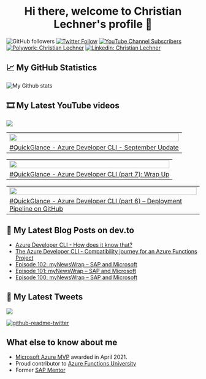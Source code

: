 <h1 align="center">
 Hi there, welcome to Christian Lechner's profile 🤘
</h1>

![GitHub followers](https://img.shields.io/github/followers/lechnerc77?style=social)
[![Twitter Follow](https://img.shields.io/twitter/follow/lechnerc77?style=social&link=https://twitter.com/lechnerc77)](https://twitter.com/lechnerc77)
[![YouTube Channel Subscribers](https://img.shields.io/youtube/channel/subscribers/UCeaAZSNyP3MbyGe_1KKZADA?style=social&link=https://www.youtube.com/c/ChristianLechner77?sub_confirmation=1)](https://www.youtube.com/c/ChristianLechner77?sub_confirmation=1)
[![Polywork: Christian Lechner](https://img.shields.io/badge/Polywork-543DE0?style=flat-square&logo=polywork&logoColor=black&link=https://www.polywork.com/lechnerc77/)](https://www.polywork.com/lechnerc77)
[![Linkedin: Christian Lechner](https://img.shields.io/badge/-Christian%20Lechner-blue?style=flat-square&logo=Linkedin&logoColor=white&link=https://www.linkedin.com/in/christian-lechner-963b7017/)](https://www.linkedin.com/in/christian-lechner-963b7017/)

## 📈 My GitHub Statistics

![My Github stats](https://github-readme-stats.vercel.app/api?username=lechnerc77&show_icons=true&theme=gruvbox)

## 🎞 My Latest YouTube videos

<!-- Feed workflow - https://github.com/gautamkrishnar/blog-post-workflow -->

<div align="left">

[<img src="https://img.shields.io/badge/-Subscribe-red?style=for-the-badge&logo=youtube&logoColor=white"/>](https://www.youtube.com/c/ChristianLechner77?sub_confirmation=1)

</div>

<!-- YOUTUBE:START --><table><tr><td><a href="https://www.youtube.com/watch?v=9jXC_AjrcaU"><img width="100%" src="https://i.ytimg.com/vi/9jXC_AjrcaU/mqdefault.jpg"></a></td></tr><tr>
<td><a href="https://www.youtube.com/watch?v=9jXC_AjrcaU">#QuickGlance - Azure Developer CLI - September Update</a></td></tr></table><table><tr><td><a href="https://www.youtube.com/watch?v=8aYp1izOijk"><img width="100%" src="https://i.ytimg.com/vi/8aYp1izOijk/mqdefault.jpg"></a></td></tr><tr>
<td><a href="https://www.youtube.com/watch?v=8aYp1izOijk">#QuickGlance - Azure Developer CLI &lpar;part 7&rpar;: Wrap Up</a></td></tr></table><table><tr><td><a href="https://www.youtube.com/watch?v=CTvYclsUDSo"><img width="100%" src="https://i.ytimg.com/vi/CTvYclsUDSo/mqdefault.jpg"></a></td></tr><tr>
<td><a href="https://www.youtube.com/watch?v=CTvYclsUDSo">#QuickGlance - Azure Developer CLI &lpar;part 6&rpar; – Deployment Pipeline on GitHub</a></td></tr></table><!-- YOUTUBE:END -->

## 📝 My Latest Blog Posts on dev.to

<!-- Feed workflow - https://github.com/gautamkrishnar/blog-post-workflow -->

<!-- BLOG-POST-LIST:START -->
- [Azure Developer CLI - How does it know that?](https://dev.to/lechnerc77/azure-developer-cli-how-does-it-know-that-1ngl)
- [The Azure Developer CLI - Compatibility journey for an Azure Functions Project](https://dev.to/lechnerc77/the-azure-developer-cli-compatibility-journey-for-an-azure-functions-project-3mc1)
- [Episode 102: myNewsWrap – SAP and Microsoft](https://dev.to/lechnerc77/episode-102-mynewswrap-sap-and-microsoft-39jk)
- [Episode 101: myNewsWrap – SAP and Microsoft](https://dev.to/lechnerc77/episode-101-mynewswrap-sap-and-microsoft-2lg2)
- [Episode 100: myNewsWrap – SAP and Microsoft](https://dev.to/lechnerc77/episode-100-mynewswrap-sap-and-microsoft-1jk0)
<!-- BLOG-POST-LIST:END -->


## 📢 My Latest Tweets

[<img src="https://img.shields.io/badge/-Follow-blue?style=for-the-badge&logo=twitter&logoColor=white"/>](https://twitter.com/lechnerc77)

[![github-readme-twitter](https://github-readme-twitter.gazf.vercel.app/api?id=lechnerc77&layout=wide)](https://github.com/gazf/github-readme-twitter)

## What else to know about me

- [Microsoft Azure MVP](https://mvp.microsoft.com/en-us/PublicProfile/5004195?fullName=Christian%20Lechner) awarded in April 2021.
- Proud contributor to [Azure Functions University](https://github.com/marcduiker/azure-functions-university)
- Former [SAP Mentor](https://community.sap.com/programs/influencer-programs/mentors)
